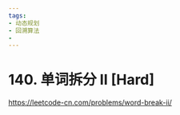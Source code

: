 ```yaml
---
tags:
- 动态规划
- 回溯算法
- 
---
```


# 140. 单词拆分 II [Hard]

<https://leetcode-cn.com/problems/word-break-ii/>
